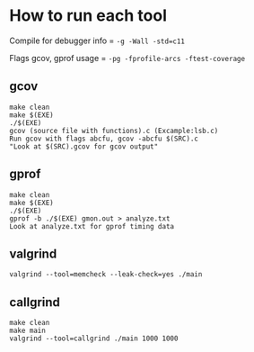 # How to run each tool

Compile for debugger info = ``` -g -Wall -std=c11 ```

Flags gcov, gprof usage = ```-pg -fprofile-arcs -ftest-coverage ```

## gcov
```
make clean
make $(EXE)
./$(EXE)
gcov (source file with functions).c (Excample:lsb.c)
Run gcov with flags abcfu, gcov -abcfu $(SRC).c
"Look at $(SRC).gcov for gcov output"
```

## gprof
```
make clean
make $(EXE)
./$(EXE)
gprof -b ./$(EXE) gmon.out > analyze.txt 
Look at analyze.txt for gprof timing data
```

## valgrind
```
valgrind --tool=memcheck --leak-check=yes ./main
```

## callgrind
```
make clean
make main
valgrind --tool=callgrind ./main 1000 1000
```
